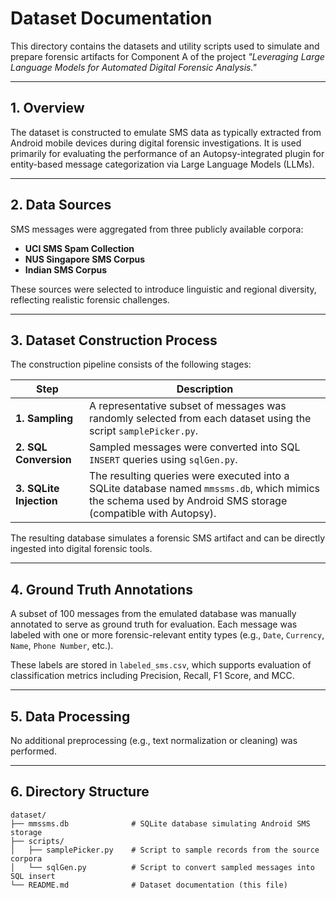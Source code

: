 # Dataset Documentation

This directory contains the datasets and utility scripts used to simulate and prepare forensic artifacts for Component A of the project *"Leveraging Large Language Models for Automated Digital Forensic Analysis."*

---

## 1. Overview

The dataset is constructed to emulate SMS data as typically extracted from Android mobile devices during digital forensic investigations. It is used primarily for evaluating the performance of an Autopsy-integrated plugin for entity-based message categorization via Large Language Models (LLMs).

---

## 2. Data Sources

SMS messages were aggregated from three publicly available corpora:

- **UCI SMS Spam Collection** 
- **NUS Singapore SMS Corpus**
- **Indian SMS Corpus**

These sources were selected to introduce linguistic and regional diversity, reflecting realistic forensic challenges.

---

## 3. Dataset Construction Process

The construction pipeline consists of the following stages:

| Step | Description |
|------|-------------|
| **1. Sampling** | A representative subset of messages was randomly selected from each dataset using the script `samplePicker.py`. |
| **2. SQL Conversion** | Sampled messages were converted into SQL `INSERT` queries using `sqlGen.py`. |
| **3. SQLite Injection** | The resulting queries were executed into a SQLite database named `mmssms.db`, which mimics the schema used by Android SMS storage (compatible with Autopsy). |

The resulting database simulates a forensic SMS artifact and can be directly ingested into digital forensic tools.

---

## 4. Ground Truth Annotations

A subset of 100 messages from the emulated database was manually annotated to serve as ground truth for evaluation. Each message was labeled with one or more forensic-relevant entity types (e.g., `Date`, `Currency`, `Name`, `Phone Number`, etc.).

These labels are stored in `labeled_sms.csv`, which supports evaluation of classification metrics including Precision, Recall, F1 Score, and MCC.

---

## 5. Data Processing

No additional preprocessing (e.g., text normalization or cleaning) was performed.

---

## 6. Directory Structure

```plaintext
dataset/
├── mmssms.db              # SQLite database simulating Android SMS storage
├── scripts/
│   ├── samplePicker.py    # Script to sample records from the source corpora
│   └── sqlGen.py          # Script to convert sampled messages into SQL insert
└── README.md              # Dataset documentation (this file)
